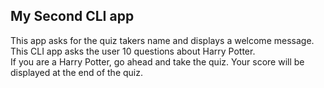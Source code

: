 My Second CLI app
-----------------
This app asks for the quiz takers name and displays a welcome message.
This CLI app asks the user 10 questions about Harry Potter.  
If you are a Harry Potter, go ahead and take the quiz.
Your score will be displayed at the end of the quiz.
